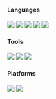 #### Languages

![](https://img.shields.io/badge/C++-00599C?logo=cplusplus&logoColor=fff)
![](https://img.shields.io/badge/Python-743ea2?logo=python&logoColor=fff)
![](https://img.shields.io/badge/Java-007396?logo=java&logoColor=white)
![](https://img.shields.io/badge/Go-00ADD8?logo=go&logoColor=white)
![](https://img.shields.io/badge/TypeScript-00599C?logo=typescript&logoColor=fff)

#### Tools

![](https://img.shields.io/badge/Docker-2496ED?logo=Docker&logoColor=white) 
![](https://img.shields.io/badge/PyTorch-EE4C2C?logo=PyTorch&logoColor=white)
![](https://img.shields.io/badge/TensorFlow-FF6F00?logo=TensorFlow&logoColor=white)

#### Platforms
![](https://img.shields.io/badge/Ubuntu-E95420?logo=Ubuntu&logoColor=fff)
![](https://img.shields.io/badge/Windows_11-0078D6?logo=windows&logoColor=fff)


